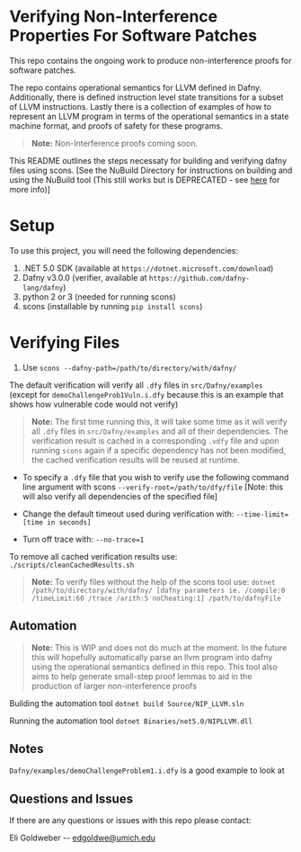 # Verifying Non-Interference Properties For Software Patches
This repo contains the ongoing work to produce non-interference proofs for software patches.

The repo contains operational semantics for LLVM defined in Dafny. Additionally, there is defined instruction level state transitions for a subset of LLVM instructions. Lastly there is a collection of examples of how to represent an LLVM program in terms of the operational semantics in a state machine format, and proofs of safety for these programs.

 > **Note:** Non-Interference proofs coming soon.


This README outlines the steps necessaty for building and verifying dafny files using scons. [See the NuBuild Directory for instructions on building and using the NuBuild tool (This still works but is DEPRECATED - see [here](./NuBuild/README.md) for more info)]


# Setup

To use this project, you will need the following dependencies:

 1. .NET 5.0 SDK (available at `https://dotnet.microsoft.com/download`)
 2. Dafny v3.0.0 (verifier, available at `https://github.com/dafny-lang/dafny`)
 3. python 2 or 3 (needed for running scons)
 4. scons (installable by running `pip install scons`)

# Verifying Files

 1. Use `scons --dafny-path=/path/to/directory/with/dafny/`
 
 The default verification will verify all `.dfy` files in `src/Dafny/examples` (except for `demoChallengeProb1Vuln.i.dfy` because this is an example that shows how vulnerable code would not verify)

 > **Note:** The first time running this, it will take some time as it will verify all `.dfy` files in `src/Dafny/examples` and all of their dependencies. The verification result is cached in a corresponding `.vdfy` file and upon running `scons` again if a specific dependency has not been modified, the cached verification results will be reused at runtime. 


 * To specify a `.dfy` file that you wish to verify use the following command line argument with scons `--verify-root=/path/to/dfy/file` [Note: this will also verify all dependencies of the specified file]
			
* Change the default timeout used during verification with: `--time-limit=[time in seconds]` 

* Turn off trace with: `--no-trace=1` 

To remove all cached verification results use: `./scripts/cleanCachedResults.sh`

 > **Note:** To verify files without the help of the scons tool use: `dotnet /path/to/directory/with/dafny/ [dafny parameters ie. /compile:0 /timeLimit:60 /trace /arith:5 noCheating:1] /path/to/dafnyFile`

## Automation

> **Note:** This is WIP and does not do much at the moment. In the future this will hopefully automatically parse an llvm program into dafny using the operational semantics defined in this repo. This tool also aims to help generate small-step proof lemmas to aid in the production of larger non-interference proofs

Building the automation tool `dotnet build Source/NIP_LLVM.sln`

Running the automation tool `dotnet Binaries/net5.0/NIPLLVM.dll`

## Notes

`Dafny/examples/demoChallengeProblem1.i.dfy` is a good example to look at

## Questions and Issues

If there are any questions or issues with this repo please contact:

Eli Goldweber -- edgoldwe@umich.edu
